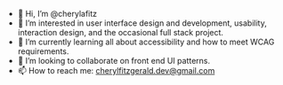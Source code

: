 - 👋 Hi, I’m @cherylafitz
- 👀 I’m interested in user interface design and development, usability, interaction design, and the occasional full stack project.
- 🌱 I’m currently learning all about accessibility and how to meet WCAG requirements.
- 💞️ I’m looking to collaborate on front end UI patterns. 
- 📫 How to reach me: cherylfitzgerald.dev@gmail.com

<!---
cherylafitz/cherylafitz is a ✨ special ✨ repository because its `README.md` (this file) appears on your GitHub profile.
You can click the Preview link to take a look at your changes.
--->
